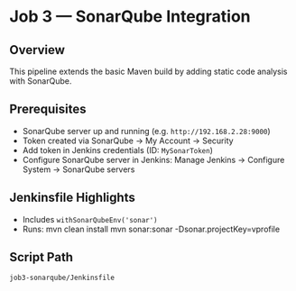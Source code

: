 # Job 3 — SonarQube Integration

## Overview
This pipeline extends the basic Maven build by adding static code analysis with SonarQube.

## Prerequisites
- SonarQube server up and running (e.g. `http://192.168.2.28:9000`)
- Token created via SonarQube → My Account → Security
- Add token in Jenkins credentials (ID: `MySonarToken`)
- Configure SonarQube server in Jenkins:
	Manage Jenkins → Configure System → SonarQube servers

## Jenkinsfile Highlights
- Includes `withSonarQubeEnv('sonar')`
- Runs:
	mvn clean install
	mvn sonar:sonar -Dsonar.projectKey=vprofile

## Script Path
	job3-sonarqube/Jenkinsfile
